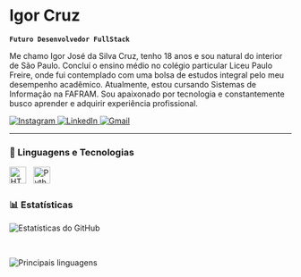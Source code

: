 # Igor Cruz 

**`Futuro Desenvolvedor FullStack`**

Me chamo Igor José da Silva Cruz, tenho 18 anos e sou natural do interior de São Paulo. Concluí o ensino médio no colégio particular Liceu Paulo Freire, onde fui contemplado com uma bolsa de estudos integral pelo meu desempenho acadêmico. Atualmente, estou cursando Sistemas de Informação na FAFRAM. Sou apaixonado por tecnologia e constantemente busco aprender e adquirir experiência profissional. 

<p align="left">
  <a href="https://www.instagram.com/igorjscruz/" target="_blank">
    <img 
      alt="Instagram" 
      title="Instagram" 
      src="https://img.shields.io/badge/Instagram-1242K-FF1493?style=for-the-badge&logo=instagram&logoColor=white&labelColor=C71585"
    />
  </a>
  <a href="https://www.linkedin.com/in/igor-cruz-7783a3265/" target="_blank">
    <img 
      alt="LinkedIn" 
      title="LinkedIn" 
      src="https://img.shields.io/badge/LinkedIn-4169E1?style=for-the-badge&logo=linkedin&logoColor=white&labelColor=0e76a8"
    />
  </a>

 <a href="mailto:igorjscruz07@gmail.com" target="_blank">
  <img 
    alt="Gmail" 
    title="Gmail" 
    src="https://img.shields.io/badge/Gmail-D14836?style=for-the-badge&logo=gmail&logoColor=white&labelColor=EA4335"
  />
</a>
</p>


---

### 🤖 Linguagens e Tecnologias

<img 
    align="left" 
    alt="HTML"
    title="HTML" 
    width="30px" 
    style="padding-right: 10px;" 
    src="https://cdn.jsdelivr.net/gh/devicons/devicon@latest/icons/html5/html5-original.svg" 
/>
<img 
    align="left" 
    alt="Python" 
    title="Python"
    width="30px" 
    style="padding-right: 10px;" 
    src="https://cdn.jsdelivr.net/gh/devicons/devicon@latest/icons/python/python-original.svg" 
/>

<br/>
<br/>

### 📊 Estatísticas

 <img 
    alt="Estatísticas do GitHub" 
    src="https://github-readme-stats.vercel.app/api?username=IgorCruz-dev&show_icons=true&theme=tokyonight&include_all_commits=true&locale=pt-br"
  />

<br />

<img 
  alt="Principais linguagens" 
  src="https://github-readme-stats.vercel.app/api/top-langs/?username=IgorCruz-dev&theme=tokyonight&layout=compact&custom_title=Tecnologias&langs_count=6"
/>

